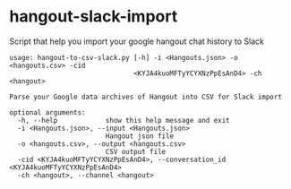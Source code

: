 hangout-slack-import
====================

Script that help you import your google hangout chat history to Slack
```
usage: hangout-to-csv-slack.py [-h] -i <Hangouts.json> -o <hangouts.csv> -cid
                               <KYJA4kuoMFTyYCYXNzPpEsAnD4> -ch <hangout>

Parse your Google data archives of Hangout into CSV for Slack import

optional arguments:
  -h, --help            show this help message and exit
  -i <Hangouts.json>, --input <Hangouts.json>
                        Hangout json file
  -o <hangouts.csv>, --output <hangouts.csv>
                        CSV output file
  -cid <KYJA4kuoMFTyYCYXNzPpEsAnD4>, --conversation_id <KYJA4kuoMFTyYCYXNzPpEsAnD4>
  -ch <hangout>, --channel <hangout>
```
